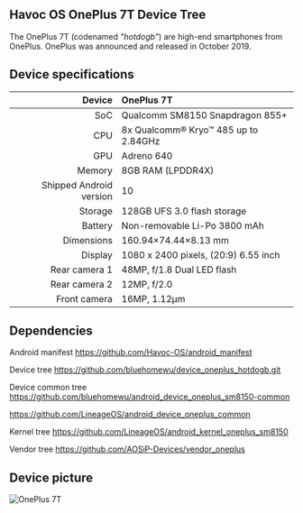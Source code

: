 ## Havoc OS OnePlus 7T Device Tree

The OnePlus 7T (codenamed _"hotdogb"_) are high-end smartphones from OnePlus.
OnePlus was announced and released in October 2019.

## Device specifications

| Device       | OnePlus 7T                                      |
| -----------: | :---------------------------------------------- |
| SoC          | Qualcomm SM8150 Snapdragon 855+                 |
| CPU          | 8x Qualcomm® Kryo™ 485 up to 2.84GHz            |
| GPU          | Adreno 640                                      |
| Memory       | 8GB RAM (LPDDR4X)                               |
| Shipped Android version | 10                                   |
| Storage      | 128GB UFS 3.0 flash storage                     |
| Battery      | Non-removable Li-Po 3800 mAh                    |
| Dimensions   | 160.94×74.44×8.13 mm                            |
| Display      | 1080 x 2400 pixels, (20:9) 6.55 inch            |
| Rear camera 1 | 48MP, f/1.8 Dual LED flash                     |
| Rear camera 2 | 12MP, f/2.0                                    |
| Front camera | 16MP, 1.12µm                                               |

## Dependencies
Android manifest
https://github.com/Havoc-OS/android_manifest

Device tree 
https://github.com/bluehomewu/device_oneplus_hotdogb.git

Device common tree
https://github.com/bluehomewu/android_device_oneplus_sm8150-common

https://github.com/LineageOS/android_device_oneplus_common


Kernel tree
https://github.com/LineageOS/android_kernel_oneplus_sm8150

Vendor tree
https://github.com/AOSiP-Devices/vendor_oneplus

## Device picture

![OnePlus 7T](https://images.frandroid.com/wp-content/uploads/2019/09/oneplus-7t-presse-gris.jpg)
